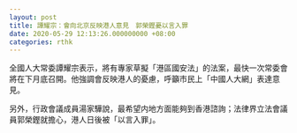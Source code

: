 ```yaml
---
layout: post
title: 譚耀宗：會向北京反映港人意見　郭榮鏗憂以言入罪
date: 2020-05-29 12:13:26.000000000 +08:00
categories: rthk
---
```


全國人大常委譚耀宗表示，將有專家草擬「港區國安法」的法案，最快一次常委會將在下月底召開。他強調會反映港人的憂慮，呼籲市民上「中國人大網」表達意見。

另外，行政會議成員湯家驊說，最希望内地方面能夠到香港諮詢；法律界立法會議員郭榮鏗就擔心，港人日後被「以言入罪」。
